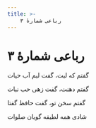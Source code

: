 ```yaml
---
title: >-
    رباعی شمارهٔ ۳
---
```

# رباعی شمارهٔ ۳

<div class="b" id="bn1"><div class="m1"><p>گفتم که لبت، گفت لبم آب حیات</p></div>
<div class="m2"><p>گفتم دهنت، گفت زهی حب نبات</p></div></div>
<div class="b" id="bn2"><div class="m1"><p>گفتم سخن تو، گفت حافظ گفتا</p></div>
<div class="m2"><p>شادی همه لطیفه گویان صلوات</p></div></div>
